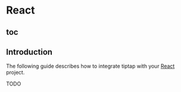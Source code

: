 # React

## toc

## Introduction
The following guide describes how to integrate tiptap with your [React](https://reactjs.org/) project.

TODO

<demo name="React" />
